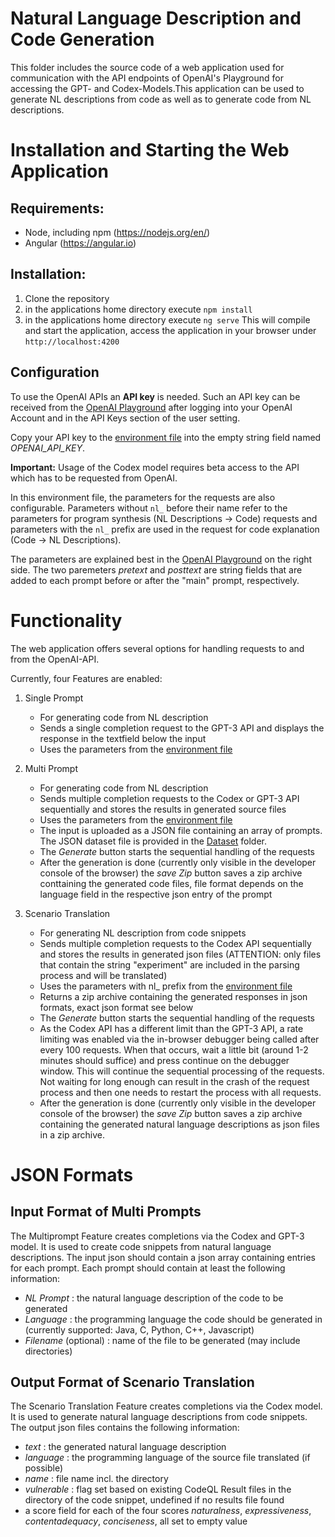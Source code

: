 # Natural Language Description and Code Generation

This folder includes the source code of a web application used for communication with the API endpoints of OpenAI's Playground for accessing the GPT- and Codex-Models.This application can be used to generate NL descriptions from code as well as to generate code from NL descriptions. 

# Installation and Starting the Web Application
## Requirements: 
   * Node, including npm (https://nodejs.org/en/)
   * Angular (https://angular.io)
      
## Installation:
   1. Clone the repository
   2. in the applications home directory execute `npm install`
   3. in the applications home directory execute `ng serve`
      This will compile and start the application, access the application in your browser under `http://localhost:4200`
           

## Configuration 
To use the OpenAI APIs an **API key** is needed. Such an API key can be received from the [OpenAI Playground](https://beta.openai.com/playground) after logging into your OpenAI Account and in the API Keys section of the user setting. 
 
 Copy your API key to the [environment file](/src/environments/environment.ts) into the empty string field named *OPENAI_API_KEY*.
 
 **Important:** Usage of the Codex model requires beta access to the API which has to be requested from OpenAI.
 
In this environment file, the parameters for the requests are also configurable. Parameters without `nl_` before their name refer to the parameters for program synthesis (NL Descriptions -> Code) requests and parameters with the `nl_` prefix are used in the request for code explanation (Code -> NL Descriptions).
 
The parameters are explained best in the [OpenAI Playground](https://beta.openai.com/playground) on the right side. 
The two paremeters *pretext* and *posttext* are string fields that are added to each prompt before or after the "main" prompt, respectively.

# Functionality
The web application offers several options for handling requests to and from the OpenAI-API.

Currently, four Features are enabled:

   1. Single Prompt
      + For generating code from NL description
      + Sends a single completion request to the GPT-3 API and displays the response in the textfield below the input
      + Uses the parameters from the [environment file](/Code%20Generation/src/environments/environment.ts) 
      
   2. Multi Prompt
      + For generating code from NL description
      + Sends multiple completion requests to the Codex or GPT-3 API sequentially and stores the results in generated source files
      + Uses the parameters from the [environment file](/Code%20Generation/src/environments/environment.ts) 
      + The input is uploaded as a JSON file containing an array of prompts. The JSON dataset file is provided in the [Dataset](https://github.com/tuhh-softsec/LLMSecEval/tree/main/Dataset) folder. 
      + The *Generate* button starts the sequential handling of the requests
      + After the generation is done (currently only visible in the developer console of the browser) the *save Zip* button saves a zip archive conttaining the generated code files, file format depends on the language field in the respective json entry of the prompt
      
   3. Scenario Translation
      + For generating NL description from code snippets
      + Sends multiple completion requests to the Codex API sequentially and stores the results in generated json files (ATTENTION: only files that contain the string "experiment" are included in the parsing process and will be translated)
      + Uses the parameters with nl_ prefix from the [environment file](/Code%20Generation/src/environments/environment.ts)
      + Returns a zip archive containing the generated responses in json formats, exact json format see below
      + The *Generate* button starts the sequential handling of the requests
      + As the Codex API has a different limit than the GPT-3 API, a rate limiting was enabled via the in-browser debugger being called after every 100 requests. When that occurs, wait a little bit (around 1-2 minutes should suffice) and press continue on the debugger window. This will continue the sequential processing of the requests. Not waiting for long enough can result in the crash of the request process and then one needs to restart the process with all requests.
      + After the generation is done (currently only visible in the developer console of the browser) the *save Zip* button saves a zip archive containing the generated natural language descriptions as json files in a zip archive.
      
        
# JSON Formats
## Input Format of Multi Prompts
The Multiprompt Feature creates completions via the Codex and GPT-3 model. It is used to create code snippets from natural language descriptions.
The input json should contain a json array containing entries for each prompt. Each prompt should contain at least the following information:
+ *NL Prompt* : the natural language description of the code to be generated
+ *Language* : the programming language the code should be generated in (currently supported: Java, C, Python, C++, Javascript)
+ *Filename* (optional) : name of the file to be generated (may include directories)

## Output Format of Scenario Translation
The Scenario Translation Feature creates completions via the Codex model. It is used to generate natural language descriptions from code snippets.
The output json files contains the following information:
+ *text* : the generated natural language description
+ *language* : the programming language of the source file translated (if possible)
+ *name* : file name incl. the directory
+ *vulnerable* : flag set based on existing CodeQL Result files in the directory of the code snippet, undefined if no results file found
+ a score field for each of the four scores *naturalness*, *expressiveness*, *contentadequacy*, *conciseness*, all set to empty value
